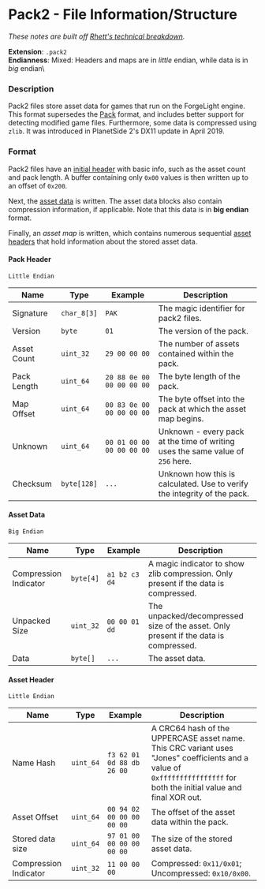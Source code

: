 # Pack2 - File Information/Structure

*These notes are built off [Rhett's technical breakdown](https://github.com/RhettVX/forgelight-toolbox/blob/master/docs/rhett-pack2-notes.txt).*

**Extension**: `.pack2`\
**Endianness**: Mixed: Headers and maps are in *little* endian, while data is in *big* endian\

### Description

Pack2 files store asset data for games that run on the ForgeLight engine. This format supersedes the [Pack](PackFormat.md) format, and includes better support for detecting modified game files. Furthermore, some data is compressed using `zlib`. It was introduced in PlanetSide 2's DX11 update in April 2019.

### Format

Pack2 files have an [initial header](#pack-header) with basic info, such as the asset count and pack length. A buffer containing only `0x00` values is then written up to an offset of `0x200`.

Next, the [asset data](#asset-data) is written. The asset data blocks also contain compression information, if applicable. Note that this data is in **big endian** format.

Finally, an *asset map* is written, which contains numerous sequential [asset headers](#asset-header) that hold information about the stored asset data.

#### Pack Header

`Little Endian`

Name | Type | Example | Description
-- | -- | -- | --
Signature | `char_8[3]` | `PAK` | The magic identifier for pack2 files.
Version | `byte` | `01` | The version of the pack.
Asset Count | `uint_32` | `29 00 00 00` | The number of assets contained within the pack.
Pack Length | `uint_64` | `20 88 0e 00 00 00 00 00` | The byte length of the pack.
Map Offset | `uint_64` | `00 83 0e 00 00 00 00 00` | The byte offset into the pack at which the asset map begins.
Unknown | `uint_64` | `00 01 00 00 00 00 00 00` | Unknown - every pack at the time of writing uses the same value of `256` here.
Checksum | `byte[128]` | `...` | Unknown how this is calculated. Use to verify the integrity of the pack.

#### Asset Data

`Big Endian`

Name | Type | Example | Description
-- | -- | -- | --
Compression Indicator | `byte[4]` | `a1 b2 c3 d4` | A magic indicator to show zlib compression. Only present if the data is compressed.
Unpacked Size | `uint_32` | `00 00 01 dd` | The unpacked/decompressed size of the asset. Only present if the data is compressed.
Data | `byte[]` | `...` | The asset data.

#### Asset Header

`Little Endian`

Name | Type | Example | Description
-- | -- | -- | --
Name Hash | `uint_64` | `f3 62 01 0d 88 db 26 00` | A CRC64 hash of the UPPERCASE asset name. This CRC variant uses "Jones" coefficients and a value of `0xffffffffffffffff` for both the initial value and final XOR out.
Asset Offset | `uint_64` | `00 94 02 00 00 00 00 00` | The offset of the asset data within the pack.    
Stored data size | `uint_64` | `97 01 00 00 00 00 00 00` | The size of the stored asset data.
Compression Indicator | `uint_32` | `11 00 00 00` | Compressed: `0x11/0x01`; Uncompressed: `0x10/0x00`.
